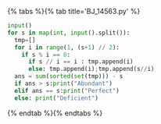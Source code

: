 {% tabs %}{% tab title='BJ_14563.py' %}

```py
input()
for s in map(int, input().split()):
  tmp=[]
  for i in range(1, (s+1) // 2):
    if s % i == 0:
      if s // i == i : tmp.append(i)
      else: tmp.append(i);tmp.append(s//i)
  ans = sum(sorted(set(tmp))) - s
  if ans > s:print("Abundant")
  elif ans == s:print("Perfect")
  else: print("Deficient")
```

{% endtab %}{% endtabs %}
